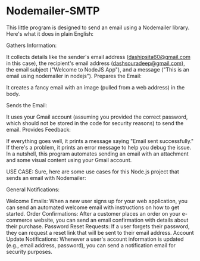 # Nodemailer-SMTP
This little program is designed to send an email using a Nodemailer library. Here's what it does in plain English:

Gathers Information:

It collects details like the sender's email address (dashipsita60@gmail.com in this case), the recipient's email address (dashsouradeep@gmail.com), the email subject ("Welcome to NodeJS App"), and a message ("This is an email using nodemailer in nodejs").
Prepares the Email:

It creates a fancy email with an image (pulled from a web address) in the body.

Sends the Email:

It uses your Gmail account (assuming you provided the correct password, which should not be stored in the code for security reasons) to send the email.
Provides Feedback:

If everything goes well, it prints a message saying "Email sent successfully."
If there's a problem, it prints an error message to help you debug the issue.
In a nutshell, this program automates sending an email with an attachment and some visual content using your Gmail account.




USE CASE:
Sure, here are some use cases for this Node.js project that sends an email with Nodemailer:

General Notifications:

Welcome Emails: When a new user signs up for your web application, you can send an automated welcome email with instructions on how to get started.
Order Confirmations: After a customer places an order on your e-commerce website, you can send an email confirmation with details about their purchase.
Password Reset Requests: If a user forgets their password, they can request a reset link that will be sent to their email address.
Account Update Notifications: Whenever a user's account information is updated (e.g., email address, password), you can send a notification email for security purposes.
